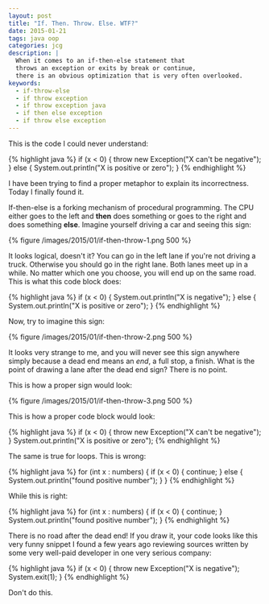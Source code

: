 ```yaml
---
layout: post
title: "If. Then. Throw. Else. WTF?"
date: 2015-01-21
tags: java oop
categories: jcg
description: |
  When it comes to an if-then-else statement that
  throws an exception or exits by break or continue,
  there is an obvious optimization that is very often overlooked.
keywords:
  - if-throw-else
  - if throw exception
  - if throw exception java
  - if then else exception
  - if throw else exception
---
```


This is the code I could never understand:

{% highlight java %}
if (x < 0) {
  throw new Exception("X can't be negative");
} else {
  System.out.println("X is positive or zero");
}
{% endhighlight %}

I have been trying to find a proper metaphor to explain its incorrectness.
Today I finally found it.

<!--more-->

If-then-else is a forking mechanism of procedural programming. The CPU
either goes to the left and **then** does something or goes to the right and
does something **else**. Imagine yourself driving a car and seeing this sign:

{% figure /images/2015/01/if-then-throw-1.png 500 %}

It looks logical, doesn't it? You can go in the left lane if you're not driving a truck.
Otherwise you should go in the right lane. Both lanes meet up
in a while. No matter which one you choose, you will end up on the same road.
This is what this code block does:

{% highlight java %}
if (x < 0) {
  System.out.println("X is negative");
} else {
  System.out.println("X is positive or zero");
}
{% endhighlight %}

Now, try to imagine this sign:

{% figure /images/2015/01/if-then-throw-2.png 500 %}

It looks very strange to me, and you will never see this sign anywhere
simply because a dead end means an *end*, a full stop, a finish.
What is the point of drawing a lane
after the dead end sign? There is no point.

This is how a proper sign would look:

{% figure /images/2015/01/if-then-throw-3.png 500 %}

This is how a proper code block would look:

{% highlight java %}
if (x < 0) {
  throw new Exception("X can't be negative");
}
System.out.println("X is positive or zero");
{% endhighlight %}

The same is true for loops. This is wrong:

{% highlight java %}
for (int x : numbers) {
  if (x < 0) {
    continue;
  } else {
    System.out.println("found positive number");
  }
}
{% endhighlight %}

While this is right:

{% highlight java %}
for (int x : numbers) {
  if (x < 0) {
    continue;
  }
  System.out.println("found positive number");
}
{% endhighlight %}

There is no road after the dead end! If you draw it, your code looks
like this very funny snippet I found a few years ago reviewing
sources written by some very well-paid developer in one very serious
company:

{% highlight java %}
if (x < 0) {
  throw new Exception("X is negative");
  System.exit(1);
}
{% endhighlight %}

Don't do this.

